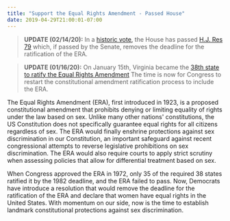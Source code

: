 ```yaml
---
title: "Support the Equal Rights Amendment - Passed House"
date: 2019-04-29T21:00:01-07:00
---
```

>**UPDATE (02/14/20):** In a [historic vote,](https://www.npr.org/2020/02/13/805647054/house-votes-to-revive-equal-rights-amendment-removing-ratification-deadline) the House has passed [H.J. Res 79](https://www.congress.gov/bill/116th-congress/house-joint-resolution/79) which, if passed by the Senate, removes the deadline for the ratification of the ERA. 

>**UPDATE (01/16/20):** On January 15th, Virginia became the [38th state to ratify the Equal Rights Amendment](https://www.washingtonpost.com/local/virginia-politics/2020/01/15/0475d51a-36f1-11ea-9541-9107303481a4_story.html) The time is now for Congress to restart the constitutional amendment ratification process to include the ERA. 

The Equal Rights Amendment (ERA), first introduced in 1923, is a proposed constitutional amendment that prohibits denying or limiting equality of rights under the law based on sex. Unlike many other nations' constitutions, the US Constitution does not specifically guarantee equal rights for all citizens regardless of sex. The ERA would finally enshrine protections against sex discrimination in our Constitution, an important safeguard against recent congressional attempts to reverse legislative prohibitions on sex discrimination. The ERA would also require courts to apply strict scrutiny when assessing policies that allow for differential treatment based on sex. 

When Congress approved the ERA in 1972, only 35 of the required 38 states ratified it by the 1982 deadline, and the ERA failed to pass. Now, Democrats have introduce a resolution that would   remove the  deadline for the ratification of the ERA and declare that women have equal rights in the United States. With momentum on our side, now is the time to establish landmark constitutional protections against sex discrimination.
